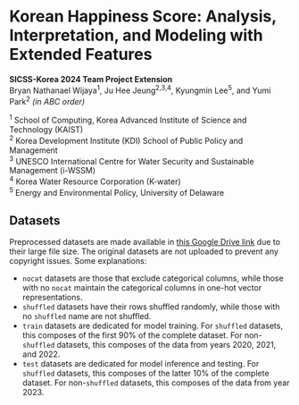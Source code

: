 # Korean Happiness Score: Analysis, Interpretation, and Modeling with Extended Features
__SICSS-Korea 2024 Team Project Extension__  
Bryan Nathanael Wijaya<sup>1</sup>, Ju Hee Jeung<sup>2,3,4</sup>, Kyungmin Lee<sup>5</sup>, and Yumi Park<sup>2</sup> *(in ABC order)*  

<sup>1</sup> School of Computing, Korea Advanced Institute of Science and Technology (KAIST)  
<sup>2</sup> Korea Development Institute (KDI) School of Public Policy and Management  
<sup>3</sup> UNESCO International Centre for Water Security and Sustainable Management (i-WSSM)  
<sup>4</sup> Korea Water Resource Corporation (K-water)  
<sup>5</sup> Energy and Environmental Policy, University of Delaware  

## Datasets

Preprocessed datasets are made available in [this Google Drive link](https://drive.google.com/drive/folders/1aMIsi4qyBsFqeDbfwHUyE2JTEv06U1YO?usp=drive_link) due to their large file size. The original datasets are not uploaded to prevent any copyright issues. Some explanations:
- `nocat` datasets are those that exclude categorical columns, while those with no `nocat` maintain the categorical columns in one-hot vector representations.
- `shuffled` datasets have their rows shuffled randomly, while those with no `shuffled` name are not shuffled.
- `train` datasets are dedicated for model training. For `shuffled` datasets, this composes of the first 90% of the complete dataset. For non-`shuffled` datasets, this composes of the data from years 2020, 2021, and 2022.
- `test` datasets are dedicated for model inference and testing. For `shuffled` datasets, this composes of the latter 10% of the complete dataset. For non-`shuffled` datasets, this composes of the data from year 2023.
